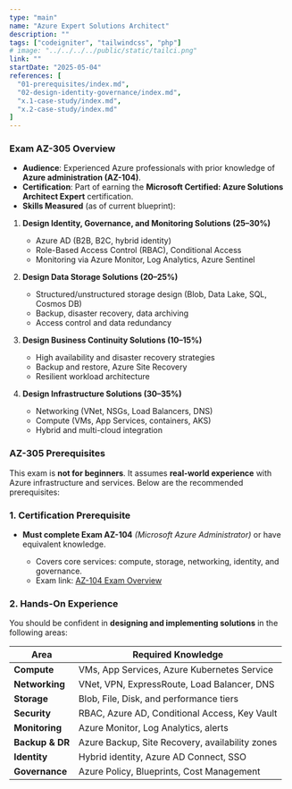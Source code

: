```yaml
---
type: "main"
name: "Azure Expert Solutions Architect"
description: ""
tags: ["codeigniter", "tailwindcss", "php"]
# image: "../../../../public/static/tailci.png"
link: ""
startDate: "2025-05-04"
references: [
  "01-prerequisites/index.md",
  "02-design-identity-governance/index.md",
  "x.1-case-study/index.md",
  "x.2-case-study/index.md"
]
---
```


### **Exam AZ-305 Overview**

* **Audience**: Experienced Azure professionals with prior knowledge of **Azure administration (AZ-104)**.
* **Certification**: Part of earning the **Microsoft Certified: Azure Solutions Architect Expert** certification.
* **Skills Measured** (as of current blueprint):

1. **Design Identity, Governance, and Monitoring Solutions (25–30%)**

   * Azure AD (B2B, B2C, hybrid identity)
   * Role-Based Access Control (RBAC), Conditional Access
   * Monitoring via Azure Monitor, Log Analytics, Azure Sentinel

2. **Design Data Storage Solutions (20–25%)**

   * Structured/unstructured storage design (Blob, Data Lake, SQL, Cosmos DB)
   * Backup, disaster recovery, data archiving
   * Access control and data redundancy

3. **Design Business Continuity Solutions (10–15%)**

   * High availability and disaster recovery strategies
   * Backup and restore, Azure Site Recovery
   * Resilient workload architecture

4. **Design Infrastructure Solutions (30–35%)**

   * Networking (VNet, NSGs, Load Balancers, DNS)
   * Compute (VMs, App Services, containers, AKS)
   * Hybrid and multi-cloud integration


### **AZ-305 Prerequisites**

This exam is **not for beginners**. It assumes **real-world experience** with Azure infrastructure and services. Below are the recommended prerequisites:

### 1. **Certification Prerequisite**

* **Must complete Exam AZ-104** *(Microsoft Azure Administrator)* or have equivalent knowledge.

  * Covers core services: compute, storage, networking, identity, and governance.
  * Exam link: [AZ-104 Exam Overview](https://learn.microsoft.com/en-us/credentials/certifications/exams/az-104)

### 2. **Hands-On Experience**

You should be confident in **designing and implementing solutions** in the following areas:

| Area            | Required Knowledge                              |
| --------------- | ----------------------------------------------- |
| **Compute**     | VMs, App Services, Azure Kubernetes Service     |
| **Networking**  | VNet, VPN, ExpressRoute, Load Balancer, DNS     |
| **Storage**     | Blob, File, Disk, and performance tiers         |
| **Security**    | RBAC, Azure AD, Conditional Access, Key Vault   |
| **Monitoring**  | Azure Monitor, Log Analytics, alerts            |
| **Backup & DR** | Azure Backup, Site Recovery, availability zones |
| **Identity**    | Hybrid identity, Azure AD Connect, SSO          |
| **Governance**  | Azure Policy, Blueprints, Cost Management       |

